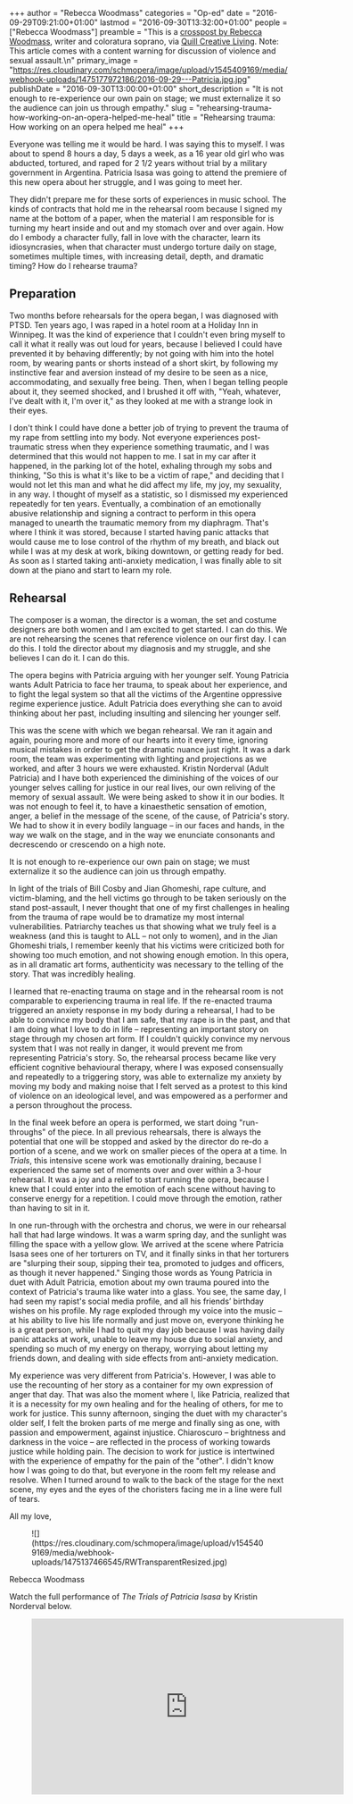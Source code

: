 +++
author = "Rebecca Woodmass"
categories = "Op-ed"
date = "2016-09-29T09:21:00+01:00"
lastmod = "2016-09-30T13:32:00+01:00"
people = ["Rebecca Woodmass"]
preamble = "This is a [crosspost by Rebecca Woodmass](http://www.quillcreativeliving.com/rehearsing-trauma/), writer and coloratura soprano, via [Quill Creative Living](http://www.quillcreativeliving.com/). Note: This article comes with a content warning for discussion of violence and sexual assault.\n"
primary_image = "https://res.cloudinary.com/schmopera/image/upload/v1545409169/media/webhook-uploads/1475177972186/2016-09-29---Patricia.jpg.jpg"
publishDate = "2016-09-30T13:00:00+01:00"
short_description = "It is not enough to re-experience our own pain on stage; we must externalize it so the audience can join us through empathy."
slug = "rehearsing-trauma-how-working-on-an-opera-helped-me-heal"
title = "Rehearsing trauma: How working on an opera helped me heal"
+++

Everyone was telling me it would be hard. I was saying this to myself. I was about to spend 8 hours a day, 5 days a week, as a 16 year old girl who was abducted, tortured, and raped for 2 1/2 years without trial by a military government in Argentina. Patricia Isasa was going to attend the premiere of this new opera about her struggle, and I was going to meet her.

They didn't prepare me for these sorts of experiences in music school. The kinds of contracts that hold me in the rehearsal room because I signed my name at the bottom of a paper, when the material I am responsible for is turning my heart inside and out and my stomach over and over again. How do I embody a character fully, fall in love with the character, learn its idiosyncrasies, when that character must undergo torture daily on stage, sometimes multiple times, with increasing detail, depth, and dramatic timing? How do I rehearse trauma?

## Preparation

Two months before rehearsals for the opera began, I was diagnosed with PTSD. Ten years ago, I was raped in a hotel room at a Holiday Inn in Winnipeg. It was the kind of experience that I couldn't even bring myself to call it what it really was out loud for years, because I believed I could have prevented it by behaving differently; by not going with him into the hotel room, by wearing pants or shorts instead of a short skirt, by following my instinctive fear and aversion instead of my desire to be seen as a nice, accommodating, and sexually free being. Then, when I began telling people about it, they seemed shocked, and I brushed it off with, "Yeah, whatever, I've dealt with it, I'm over it," as they looked at me with a strange look in their eyes.

I don't think I could have done a better job of trying to prevent the trauma of my rape from settling into my body. Not everyone experiences post-traumatic stress when they experience something traumatic, and I was determined that this would not happen to me. I sat in my car after it happened, in the parking lot of the hotel, exhaling through my sobs and thinking, "So this is what it's like to be a victim of rape," and deciding that I would not let this man and what he did affect my life, my joy, my sexuality, in any way. I thought of myself as a statistic, so I dismissed my experienced repeatedly for ten years. Eventually, a combination of an emotionally abusive relationship and signing a contract to perform in this opera managed to unearth the traumatic memory from my diaphragm. That's where I think it was stored, because I started having panic attacks that would cause me to lose control of the rhythm of my breath, and black out while I was at my desk at work, biking downtown, or getting ready for bed. As soon as I started taking anti-anxiety medication, I was finally able to sit down at the piano and start to learn my role.

## Rehearsal

The composer is a woman, the director is a woman, the set and costume designers are both women and I am excited to get started. I can do this. We are not rehearsing the scenes that reference violence on our first day. I can do this. I told the director about my diagnosis and my struggle, and she believes I can do it. I can do this.

The opera begins with Patricia arguing with her younger self. Young Patricia wants Adult Patricia to face her trauma, to speak about her experience, and to fight the legal system so that all the victims of the Argentine oppressive regime experience justice. Adult Patricia does everything she can to avoid thinking about her past, including insulting and silencing her younger self.

This was the scene with which we began rehearsal. We ran it again and again, pouring more and more of our hearts into it every time, ignoring musical mistakes in order to get the dramatic nuance just right. It was a dark room, the team was experimenting with lighting and projections as we worked, and after 3 hours we were exhausted. Kristin Norderval (Adult Patricia) and I have both experienced the diminishing of the voices of our younger selves calling for justice in our real lives, our own reliving of the memory of sexual assault. We were being asked to show it in our bodies. It was not enough to feel it, to have a kinaesthetic sensation of emotion, anger, a belief in the message of the scene, of the cause, of Patricia's story. We had to show it in every bodily language – in our faces and hands, in the way we walk on the stage, and in the way we enunciate consonants and decrescendo or crescendo on a high note.

It is not enough to re-experience our own pain on stage; we must externalize it so the audience can join us through empathy.

In light of the trials of Bill Cosby and Jian Ghomeshi, rape culture, and victim-blaming, and the hell victims go through to be taken seriously on the stand post-assault, I never thought that one of my first challenges in healing from the trauma of rape would be to dramatize my most internal vulnerabilities. Patriarchy teaches us that showing what we truly feel is a weakness (and this is taught to ALL – not only to women), and in the Jian Ghomeshi trials, I remember keenly that his victims were criticized both for showing too much emotion, and not showing enough emotion. In this opera, as in all dramatic art forms, authenticity was necessary to the telling of the story. That was incredibly healing.

I learned that re-enacting trauma on stage and in the rehearsal room is not comparable to experiencing trauma in real life. If the re-enacted trauma triggered an anxiety response in my body during a rehearsal, I had to be able to convince my body that I am safe, that my rape is in the past, and that I am doing what I love to do in life – representing an important story on stage through my chosen art form. If I couldn't quickly convince my nervous system that I was not really in danger, it would prevent me from representing Patricia's story. So, the rehearsal process became like very efficient cognitive behavioural therapy, where I was exposed consensually and repeatedly to a triggering story, was able to externalize my anxiety by moving my body and making noise that I felt served as a protest to this kind of violence on an ideological level, and was empowered as a performer and a person throughout the process.

In the final week before an opera is performed, we start doing "run-throughs" of the piece. In all previous rehearsals, there is always the potential that one will be stopped and asked by the director do re-do a portion of a scene, and we work on smaller pieces of the opera at a time. In *Trials*, this intensive scene work was emotionally draining, because I experienced the same set of moments over and over within a 3-hour rehearsal. It was a joy and a relief to start running the opera, because I knew that I could enter into the emotion of each scene without having to conserve energy for a repetition. I could move through the emotion, rather than having to sit in it.

In one run-through with the orchestra and chorus, we were in our rehearsal hall that had large windows. It was a warm spring day, and the sunlight was filling the space with a yellow glow. We arrived at the scene where Patricia Isasa sees one of her torturers on TV, and it finally sinks in that her torturers are "slurping their soup, sipping their tea, promoted to judges and officers, as though it never happened." Singing those words as Young Patricia in duet with Adult Patricia, emotion about my own trauma poured into the context of Patricia's trauma like water into a glass. You see, the same day, I had seen my rapist's social media profile, and all his friends’ birthday wishes on his profile. My rage exploded through my voice into the music – at his ability to live his life normally and just move on, everyone thinking he is a great person, while I had to quit my day job because I was having daily panic attacks at work, unable to leave my house due to social anxiety, and spending so much of my energy on therapy, worrying about letting my friends down, and dealing with side effects from anti-anxiety medication.

My experience was very different from Patricia's. However, I was able to use the recounting of her story as a container for my own expression of anger that day. That was also the moment where I, like Patricia, realized that it is a necessity for my own healing and for the healing of others, for me to work for justice. This sunny afternoon, singing the duet with my character's older self, I felt the broken parts of me merge and finally sing as one, with passion and empowerment, against injustice. Chiaroscuro – brightness and darkness in the voice – are reflected in the process of working towards justice while holding pain. The decision to work for justice is intertwined with the experience of empathy for the pain of the "other". I didn't know how I was going to do that, but everyone in the room felt my release and resolve. When I turned around to walk to the back of the stage for the next scene, my eyes and the eyes of the choristers facing me in a line were full of tears.

All my love,

<figure data-type="image">
![](https://res.cloudinary.com/schmopera/image/upload/v1545409169/media/webhook-uploads/1475137466545/RWTransparentResized.jpg)</figure>

Rebecca Woodmass

Watch the full performance of *The Trials of Patricia Isasa* by Kristin Norderval below.

<figure data-type="video">
<iframe width="560" height="315" src="https://www.youtube.com/embed/GBTdgoFtngM" frameborder="0" allowfullscreen></iframe>
</figure>
